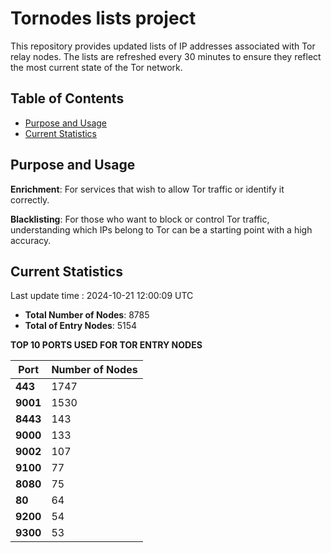 # Tornodes lists project

This repository provides updated lists of IP addresses associated with Tor relay nodes. The lists are refreshed every 30 minutes to ensure they reflect the most current state of the Tor network.

## Table of Contents

- [Purpose and Usage](#purpose-and-usage)
- [Current Statistics](#current-statistics)


## Purpose and Usage

**Enrichment**: For services that wish to allow Tor traffic or identify it correctly.

**Blacklisting**: For those who want to block or control Tor traffic, understanding which IPs belong to Tor can be a starting point with a high accuracy.

## Current Statistics

Last update time : 2024-10-21 12:00:09 UTC

- **Total Number of Nodes**: 8785
- **Total of Entry Nodes**: 5154

**TOP 10 PORTS USED FOR TOR ENTRY NODES**

| **Port** | **Number of Nodes** |
|------|-----------------|
| **443**   | 1747  |
| **9001**   | 1530  |
| **8443**   | 143  |
| **9000**   | 133  |
| **9002**   | 107  |
| **9100**   | 77  |
| **8080**   | 75  |
| **80**   | 64  |
| **9200**   | 54  |
| **9300**   | 53  |

